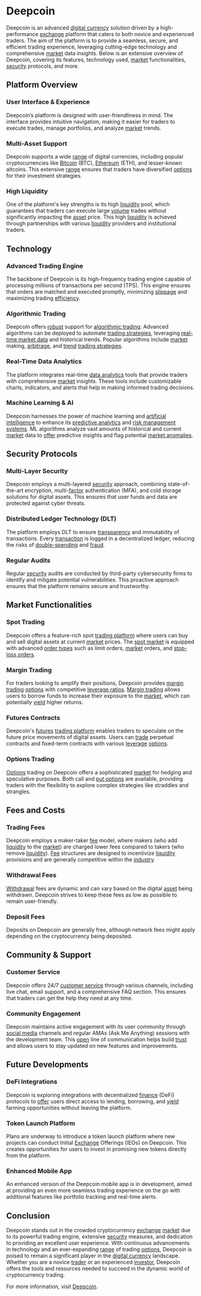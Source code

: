 # Deepcoin

Deepcoin is an advanced [digital currency](../d/digital_currency.md) solution driven by a high-performance [exchange](../e/exchange.md) platform that caters to both novice and experienced traders. The aim of the platform is to provide a seamless, secure, and efficient trading experience, leveraging cutting-edge technology and comprehensive [market](../m/market.md) data insights. Below is an extensive overview of Deepcoin, covering its features, technology used, [market](../m/market.md) functionalities, [security](../s/security.md) protocols, and more.

## Platform Overview

### User Interface & Experience
Deepcoin’s platform is designed with user-friendliness in mind. The interface provides intuitive navigation, making it easier for traders to execute trades, manage portfolios, and analyze [market](../m/market.md) trends.

### Multi-Asset Support
Deepcoin supports a wide [range](../r/range.md) of digital currencies, including popular cryptocurrencies like [Bitcoin](../b/bitcoin.md) (BTC), [Ethereum](../e/ethereum_.md) (ETH), and lesser-known altcoins. This extensive [range](../r/range.md) ensures that traders have diversified [options](../o/options.md) for their investment strategies.

### High Liquidity
One of the platform's key strengths is its high [liquidity](../l/liquidity.md) pool, which guarantees that traders can execute large [volume](../v/volume.md) trades without significantly impacting the [asset](../a/asset.md) price. This high [liquidity](../l/liquidity.md) is achieved through partnerships with various [liquidity](../l/liquidity.md) providers and institutional traders.

## Technology

### Advanced Trading Engine
The backbone of Deepcoin is its high-frequency trading engine capable of processing millions of transactions per second (TPS). This engine ensures that orders are matched and executed promptly, minimizing [slippage](../s/slippage.md) and maximizing trading [efficiency](../e/efficiency.md).

### Algorithmic Trading
Deepcoin offers [robust](../r/robust.md) support for [algorithmic trading](../a/accountability.md). Advanced algorithms can be deployed to automate [trading strategies](../t/trading_strategies.md), leveraging [real-time market data](../r/real-time_market_data.md) and historical trends. Popular algorithms include [market](../m/market.md) making, [arbitrage](../a/arbitrage.md), and [trend](../t/trend.md) [trading strategies](../t/trading_strategies.md).

### Real-Time Data Analytics
The platform integrates real-time [data analytics](../d/data_analytics.md) tools that provide traders with comprehensive [market](../m/market.md) insights. These tools include customizable charts, indicators, and alerts that help in making informed trading decisions.

### Machine Learning & AI
Deepcoin harnesses the power of machine learning and [artificial intelligence](../a/artificial_intelligence_in_trading.md) to enhance its [predictive analytics](../p/predictive_analytics.md) and [risk management systems](../r/risk_management_systems.md). ML algorithms analyze vast amounts of historical and current [market](../m/market.md) data to [offer](../o/offer.md) predictive insights and flag potential [market anomalies](../m/market_anomalies.md).

## Security Protocols

### Multi-Layer Security
Deepcoin employs a multi-layered [security](../s/security.md) approach, combining state-of-the-art encryption, multi-[factor](../f/factor.md) authentication (MFA), and cold storage solutions for digital assets. This ensures that user funds and data are protected against cyber threats.

### Distributed Ledger Technology (DLT)
The platform employs DLT to ensure [transparency](../t/transparency.md) and immutability of transactions. Every [transaction](../t/transaction.md) is logged in a decentralized ledger, reducing the risks of [double-spending](../d/double-spending.md) and [fraud](../f/fraud.md).

### Regular Audits
Regular [security](../s/security.md) audits are conducted by third-party cybersecurity firms to identify and mitigate potential vulnerabilities. This proactive approach ensures that the platform remains secure and trustworthy.

## Market Functionalities

### Spot Trading
Deepcoin offers a feature-rich spot [trading platform](../t/trading_platform.md) where users can buy and sell digital assets at current [market](../m/market.md) prices. The [spot market](../s/spot_market.md) is equipped with advanced [order types](../o/order_types_in_trading.md) such as limit orders, [market](../m/market.md) orders, and [stop-loss orders](../s/stop-loss_orders.md).

### Margin Trading
For traders looking to amplify their positions, Deepcoin provides [margin trading](../m/margin_trading.md) [options](../o/options.md) with competitive [leverage ratios](../l/leverage_ratios.md). [Margin trading](../m/margin_trading.md) allows users to borrow funds to increase their exposure to the [market](../m/market.md), which can potentially [yield](../y/yield.md) higher returns.

### Futures Contracts
Deepcoin's [futures](../f/futures.md) [trading platform](../t/trading_platform.md) enables traders to speculate on the future price movements of digital assets. Users can [trade](../t/trade.md) perpetual contracts and fixed-term contracts with various [leverage](../l/leverage.md) [options](../o/options.md).

### Options Trading
[Options](../o/options.md) trading on Deepcoin offers a sophisticated [market](../m/market.md) for hedging and speculative purposes. Both call and [put options](../p/put_options.md) are available, providing traders with the flexibility to explore complex strategies like straddles and strangles.

## Fees and Costs

### Trading Fees
Deepcoin employs a maker-taker [fee](../f/fee.md) model, where makers (who add [liquidity](../l/liquidity.md) to the [market](../m/market.md)) are charged lower fees compared to takers (who remove [liquidity](../l/liquidity.md)). [Fee](../f/fee.md) structures are designed to incentivize [liquidity](../l/liquidity.md) provisions and are generally competitive within the [industry](../i/industry.md).

### Withdrawal Fees
[Withdrawal](../w/withdrawal.md) fees are dynamic and can vary based on the digital [asset](../a/asset.md) being withdrawn. Deepcoin strives to keep these fees as low as possible to remain user-friendly.

### Deposit Fees
Deposits on Deepcoin are generally free, although network fees might apply depending on the cryptocurrency being deposited.

## Community & Support

### Customer Service
Deepcoin offers 24/7 [customer service](../c/customer_service.md) through various channels, including live chat, email support, and a comprehensive FAQ section. This ensures that traders can get the help they need at any time.

### Community Engagement
Deepcoin maintains active engagement with its user community through [social media](../s/social_media.md) channels and regular AMAs (Ask Me Anything) sessions with the development team. This [open](../o/open.md) line of communication helps build [trust](../t/trust.md) and allows users to stay updated on new features and improvements.

## Future Developments

### DeFi Integrations
Deepcoin is exploring integrations with decentralized [finance](../f/finance.md) (DeFi) protocols to [offer](../o/offer.md) users direct access to lending, borrowing, and [yield](../y/yield.md) farming opportunities without leaving the platform.

### Token Launch Platform
Plans are underway to introduce a token launch platform where new projects can conduct Initial [Exchange](../e/exchange.md) Offerings (IEOs) on Deepcoin. This creates opportunities for users to invest in promising new tokens directly from the platform.

### Enhanced Mobile App
An enhanced version of the Deepcoin mobile app is in development, aimed at providing an even more seamless trading experience on the go with additional features like portfolio tracking and real-time alerts.

## Conclusion
Deepcoin stands out in the crowded cryptocurrency [exchange](../e/exchange.md) [market](../m/market.md) due to its powerful trading engine, extensive [security](../s/security.md) measures, and dedication to providing an excellent user experience. With continuous advancements in technology and an ever-expanding [range](../r/range.md) of trading [options](../o/options.md), Deepcoin is poised to remain a significant player in the [digital currency](../d/digital_currency.md) landscape. Whether you are a novice [trader](../t/trader.md) or an experienced [investor](../i/investor.md), Deepcoin offers the tools and resources needed to succeed in the dynamic world of cryptocurrency trading.

For more information, visit [Deepcoin](https://deepcoin.com).